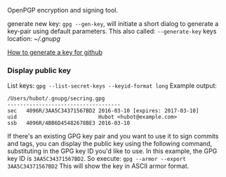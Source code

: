 OpenPGP encryption and signing tool.

generate new key: `gpg --gen-key`, will initiate a short dialog to generate a key-pair using default parameters. This also called: `--generate-key`
keys location: *~/.gnupg*

[How to generate a key for github](https://docs.github.com/en/authentication/managing-commit-signature-verification/generating-a-new-gpg-key)

### Display public key
List keys: `gpg --list-secret-keys --keyid-format long`
Example output:
```shell
/Users/hubot/.gnupg/secring.gpg
------------------------------------
sec   4096R/3AA5C34371567BD2 2016-03-10 [expires: 2017-03-10]
uid                          Hubot <hubot@example.com>
ssb   4096R/4BB6D45482678BE3 2016-03-10
```
If there's an existing GPG key pair and you want to use it to sign commits and tags, you can display the public key using the following command, substituting in the GPG key ID you'd like to use. In this example, the GPG key ID is `3AA5C34371567BD2`. So execute: `gpg --armor --export 3AA5C34371567BD2`
This will show the key in ASCII armor format.
